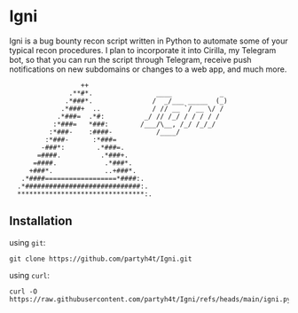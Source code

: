 # Igni

Igni is a bug bounty recon script written in Python to automate some of your typical recon procedures. I plan to incorporate it into Cirilla, my Telegram bot, so that you can run the script through Telegram, receive push notifications on new subdomains or changes to a web app, and much more.
```
                  ++                 
               .**#*.                ____            _ 
              .*###*.               /  _/___ _____  (_)
             .*###+  ..             / // __ `/ __ \/ / 
            .*###=  .*#:          _/ // /_/ / / / / /  
           :*###=   *###:        /___/\__, /_/ /_/_/   
          :*###-    :####-           /____/           
         :*###-      :*###=   
        -###*:        .*###=.
       =####.          .*###+.
      =####.            .*###*.
     +###*.             ..+###*.
   .*####==================*####:.
  .*#############################:.
  ********************************:.
```

## Installation
using `git`:
```
git clone https://github.com/partyh4t/Igni.git
```
using `curl`:
```
curl -O https://raw.githubusercontent.com/partyh4t/Igni/refs/heads/main/igni.py
```
